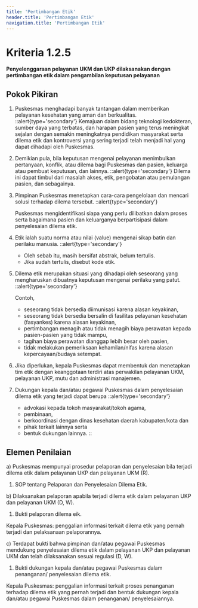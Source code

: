 ```yaml
---
title: 'Pertimbangan Etik'
header.title: 'Pertimbangan Etik'
navigation.title: 'Pertimbangan Etik'
---
```


# Kriteria 1.2.5 
**Penyelenggaraan pelayanan UKM dan UKP dilaksanakan dengan pertimbangan etik dalam pengambilan keputusan pelayanan** 

## Pokok Pikiran 

1. Puskesmas menghadapi banyak tantangan dalam memberikan pelayanan kesehatan yang aman dan berkualitas. 
    ::alert{type='secondary'}
    Kemajuan dalam bidang teknologi kedokteran, sumber daya yang terbatas, dan harapan pasien yang terus meningkat sejalan dengan semakin meningkatnya pendidikan masyarakat serta  dilema etik dan kontroversi yang sering terjadi telah menjadi hal yang dapat dihadapi oleh Puskesmas. 

2. Demikian pula, bila keputusan mengenai pelayanan menimbulkan pertanyaan, konflik, atau dilema bagi Puskesmas dan pasien, keluarga atau pembuat keputusan, dan lainnya. 
    ::alert{type='secondary'}
    Dilema ini dapat timbul dari masalah akses, etik, pengobatan atau pemulangan pasien, dan sebagainya. 

3. Pimpinan Puskesmas menetapkan cara-cara pengelolaan dan mencari solusi terhadap dilema tersebut. 
    ::alert{type='secondary'}

    Puskesmas mengidentifikasi siapa yang perlu dilibatkan dalam proses serta bagaimana pasien dan keluarganya berpartisipasi dalam penyelesaian dilema etik. 

4. Etik ialah suatu norma atau nilai (value) mengenai sikap batin dan perilaku manusia. 
    ::alert{type='secondary'}
    - Oleh sebab itu, masih bersifat abstrak, belum tertulis. 
    - Jika sudah tertulis, disebut kode etik. 

5. Dilema etik merupakan situasi yang dihadapi oleh seseorang yang mengharuskan dibuatnya keputusan mengenai perilaku yang patut. 
    ::alert{type='secondary'}

    Contoh, 
    - seseorang tidak bersedia diimunisasi karena alasan keyakinan, 
    - seseorang tidak bersedia bersalin di fasilitas pelayanan kesehatan (fasyankes) karena alasan keyakinan, 
    - pertimbangan menagih atau tidak menagih biaya perawatan kepada pasien-pasien yang tidak mampu, 
    - tagihan biaya perawatan dianggap lebih besar oleh pasien, 
    - tidak melakukan pemeriksaan kehamilan/nifas karena alasan kepercayaan/budaya setempat. 

6. Jika diperlukan, kepala Puskesmas dapat membentuk dan menetapkan tim etik dengan keanggotaan terdiri atas perwakilan pelayanan UKM, pelayanan UKP, mutu dan administrasi manajemen. 

7. Dukungan kepala dan/atau pegawai Puskesmas dalam penyelesaian dilema etik yang terjadi dapat berupa 
    ::alert{type='secondary'}
    - advokasi kepada tokoh masyarakat/tokoh agama, 
    - pembinaan, 
    - berkoordinasi dengan dinas kesehatan daerah kabupaten/kota dan 
    - pihak terkait lainnya serta 
    - bentuk dukungan lainnya. 
    ::
## Elemen Penilaian 

  a) Puskesmas mempunyai prosedur pelaporan dan penyelesaian bila terjadi dilema etik dalam pelayanan UKP dan pelayanan UKM (R). 

1. SOP tentang Pelaporan dan Penyelesaian Dilema Etik. 

 b) Dilaksanakan pelaporan apabila terjadi dilema etik dalam pelayanan UKP dan pelayanan UKM (D, W). 

1. Bukti pelaporan dilema eik. 
 
Kepala Puskesmas: penggalian informasi terkait dilema etik yang pernah terjadi dan pelaksanaan pelaporannya. 

 c) Terdapat bukti bahwa pimpinan dan/atau pegawai Puskesmas mendukung penyelesaian dilema etik dalam pelayanan UKP dan pelayanan UKM dan telah dilaksanakan sesuai regulasi (D, W).
 
1. Bukti dukungan kepala dan/atau pegawai Puskesmas dalam penanganan/ penyelesaian dilema etik.
 
Kepala Puskesmas: penggalian informasi terkait proses penanganan terhadap dilema etik yang pernah terjadi dan bentuk dukungan kepala dan/atau pegawai Puskesmas dalam penanganan/ penyelesaiannya. 
